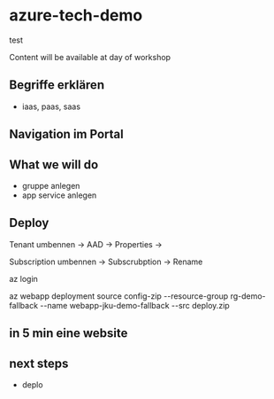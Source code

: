 # azure-tech-demo

test

Content will be available at day of workshop



## Begriffe erklären

- iaas, paas, saas

## Navigation im Portal

## What we will do

- gruppe anlegen
- app service anlegen

## Deploy

Tenant umbennen -> AAD -> Properties -> 

Subscription umbennen -> Subscrubption -> Rename

az login

az webapp deployment source config-zip --resource-group rg-demo-fallback --name webapp-jku-demo-fallback --src deploy.zip

## in 5 min eine website

## next steps

- deplo
